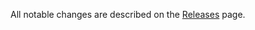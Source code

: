 All notable changes are described on the [Releases](https://github.com/react-component-contrib/button/releases) page.
